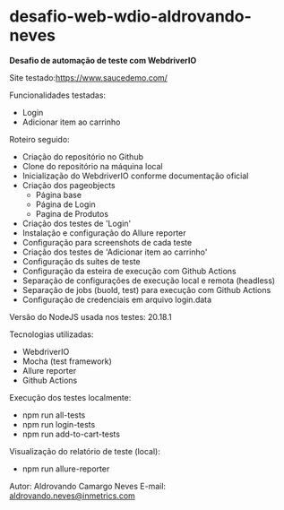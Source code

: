 # desafio-web-wdio-aldrovando-neves
**Desafio de automação de teste com WebdriverIO**

Site testado:https://www.saucedemo.com/

Funcionalidades testadas: 
- Login
- Adicionar item ao carrinho

Roteiro seguido:
- Criação do repositório no Github
- Clone do repositório na máquina local
- Inicialização do WebdriverIO conforme documentação oficial
- Criação dos pageobjects
  - Página base
  - Página de Login
  - Pagina de Produtos
- Criação dos testes de 'Login'
- Instalação e configuração do Allure reporter
- Configuração para screenshots de cada teste
- Criação dos testes de 'Adicionar item ao carrinho'
- Configuração ds suítes de teste
- Configuração da esteira de execução com Github Actions
- Separação de configurações de execução local e remota (headless)
- Separação de jobs (buold, test) para execução com Github Actions
- Configuração de credenciais em arquivo login.data

Versão do NodeJS usada nos testes: 20.18.1

Tecnologias utilizadas:
- WebdriverIO
- Mocha (test framework)
- Allure reporter
- Github Actions

Execução dos testes localmente:
- npm run all-tests
- npm run login-tests
- npm run add-to-cart-tests

Visualização do relatório de teste (local):
- npm run allure-reporter

Autor: Aldrovando Camargo Neves
E-mail: aldrovando.neves@inmetrics.com